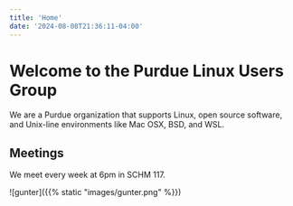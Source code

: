 ```yaml
---
title: 'Home'
date: '2024-08-08T21:36:11-04:00'
---
```


# Welcome to the Purdue Linux Users Group

We are a Purdue organization that supports Linux, open source software, and Unix-line environments like Mac OSX, BSD, and WSL.

## Meetings

We meet every week at 6pm in SCHM 117.

![gunter]({{% static "images/gunter.png" %}})
